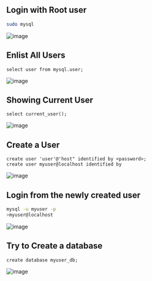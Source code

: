 


## Login with Root user

```bash
sudo mysql
```

![image](https://github.com/user-attachments/assets/ade079c9-8b1f-4340-b005-3e71cdbe3b95)


## Enlist All Users
```mysql
select user from mysql.user;
```

![image](https://github.com/user-attachments/assets/fc6b1467-c368-430e-b5fc-f4fec891a796)

## Showing Current User
```mysql
select current_user();
```
![image](https://github.com/user-attachments/assets/776cc950-6369-42dc-9037-d73a1343d90c)

## Create a User 

```mysql
create user 'user'@'host" identified by <password>;
create user myuser@localhost identified by
```
![image](https://github.com/user-attachments/assets/66de659a-7f68-43ac-88b9-09734ae31fbd)

## Login from the newly created user
```bash
mysql -u myuser -p
>myuser@localhost
```
![image](https://github.com/user-attachments/assets/ee5246f6-2f03-468d-9a0b-bf27962e00f7)


## Try to Create a database
```mysql
create database myuser_db;
```
![image](https://github.com/user-attachments/assets/379f996d-b65a-465d-8cb0-8d1150c68f63)

<p style='color:red> Access Denied ! </p>

## Showing Grants for the current user
![image](https://github.com/user-attachments/assets/a7289463-25e6-4575-a221-4f68838a5840)

```
GRANT USAGE:
This means that the user myuser has the USAGE privilege. The USAGE privilege essentially means "no specific privileges" or "no special rights." It is typically granted to users with no further privileges, meaning they can't perform any actions unless additional permissions (like SELECT, INSERT, etc.) are granted explicitly.
```


